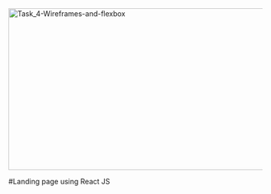 <img src="https://socialify.git.ci/Thandekaportiap/Task_4-Wireframes-and-flexbox/image?language=1&owner=1&name=1&stargazers=1&theme=Light" alt="Task_4-Wireframes-and-flexbox" width="640" height="320" />

#Landing page using React JS
